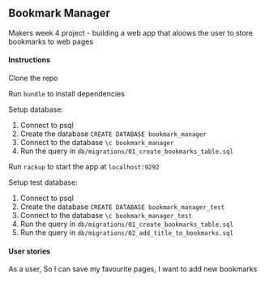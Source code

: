 Bookmark Manager
----------------

Makers week 4 project - building a web app that aloows the user to store bookmarks to web pages

#### Instructions

Clone the repo 

Run `bundle` to install dependencies

Setup database:
1. Connect to psql
2. Create the database `CREATE DATABASE bookmark_manager`
3. Connect to the database `\c bookmark_manager`
4. Run the query in `db/migrations/01_create_bookmarks_table.sql`

Run `rackup` to start the app at `localhost:9292`

Setup test database:
1. Connect to psql
2. Create the database `CREATE DATABASE bookmark_manager_test`
3. Connect to the database `\c bookmark_manager_test`
4. Run the query in `db/migrations/01_create_bookmarks_table.sql`
5. Run the query in `db/migrations/02_add_title_to_bookmarks.sql`

#### User stories

As a user,
So I can save my favourite pages,
I want to add new bookmarks

